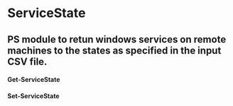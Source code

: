 # ServiceState
## PS module to retun windows services on remote machines to the states as specified in the input CSV file.

#### Get-ServiceState 

#### Set-ServiceState